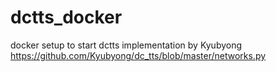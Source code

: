 # dctts_docker
docker setup to start dctts implementation by Kyubyong https://github.com/Kyubyong/dc_tts/blob/master/networks.py
